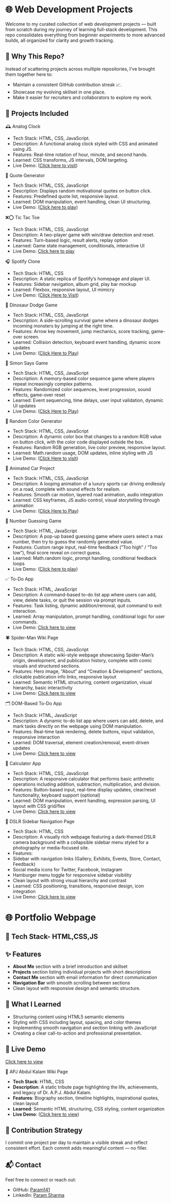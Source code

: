 
# 🌐 Web Development Projects

Welcome to my curated collection of web development projects — built from scratch during my journey of learning full-stack development. This repo consolidates everything from beginner experiments to more advanced builds, all organized for clarity and growth tracking.

## 🚀 Why This Repo?

Instead of scattering projects across multiple repositories, I've brought them together here to:
- Maintain a consistent GitHub contribution streak 📈.
- Showcase my evolving skillset in one place.
- Make it easier for recruiters and collaborators to explore my work.

## 📁 Projects Included

🕰️ Analog Clock
- Tech Stack: HTML, CSS, JavaScript.
- Description: A functional analog clock styled with CSS and animated using JS.
- Features: Real-time rotation of hour, minute, and second hands.
- Learned: CSS transforms, JS intervals, DOM targeting.
- Live Demo: ([Click here to visit](https://param141.github.io/Web_Development_Projects/analog_clock/))

📝 Quote Generator
- Tech Stack: HTML, CSS, JavaScript
- Description: Displays random motivational quotes on button click.
- Features: Predefined quote list, responsive layout.
- Learned: DOM manipulation, event handling, clean UI structuring.
- Live Demo: ([Click here to play](https://param141.github.io/Web_Development_Projects/Qoute_generator))

❌⭕ Tic Tac Toe
- Tech Stack: HTML, CSS, JavaScript
- Description: A two-player game with win/draw detection and reset.
- Features: Turn-based logic, result alerts, replay option
- Learned: Game state management, conditionals, interactive UI
- Live Demo: [Click here to play](https://param141.github.io/Web_Development_Projects/tic_tac_toe/)

🎧 Spotify Clone
- Tech Stack: HTML, CSS
- Description: A static replica of Spotify’s homepage and player UI.
- Features: Sidebar navigation, album grid, play bar mockup
- Learned: Flexbox, responsive layout, UI mimicry
- Live Demo: ([Click Here to Visit](https://param141.github.io/Web_Development_Projects/spotify_clone/))

🐉 Dinosaur Dodge Game
- Tech Stack: HTML, CSS, JavaScript
- Description: A side-scrolling survival game where a dinosaur dodges incoming monsters by jumping at the right time.
- Features: Arrow key movement, jump mechanics, score tracking, game-over screen.
- Learned: Collision detection, keyboard event handling, dynamic score updates
- Live Demo: ([Click Here to Play](https://param141.github.io/Web_Development_Projects/dragon_game/))

🧠 Simon Says Game
- Tech Stack: HTML, CSS, JavaScript
- Description: A memory-based color sequence game where players repeat increasingly complex patterns.
- Features: Randomized color sequences, level progression, sound effects, game-over reset
- Learned: Event sequencing, time delays, user input validation, dynamic UI updates
- Live Demo: ([Click Here to Play](https://param141.github.io/Web_Development_Projects/simon_say/))

🎨 Random Color Generator
- Tech Stack: HTML, CSS, JavaScript
- Description: A dynamic color box that changes to a random RGB value on button click, with the color code displayed outside the box.
- Features: Random RGB generation, live color preview, responsive layout.
- Learned: Math.random usage, DOM updates, inline styling with JS
- Live Demo: ([Click Here to visit](https://param141.github.io/Web_Development_Projects/random_color_generator))

🚗 Animated Car Project
- Tech Stack: HTML, CSS, JavaScript
- Description: A looping animation of a luxury sports car driving endlessly on a road, complete with sound effects for realism.
- Features: Smooth car motion, layered road animation, audio integration
- Learned: CSS keyframes, JS audio control, visual storytelling through animation
- Live Demo: ([Click Here to Play](https://param141.github.io/Web_Development_Projects/Animated_car))

🔢 Number Guessing Game
- Tech Stack: HTML, JavaScript
- Description: A pop-up based guessing game where users select a max number, then try to guess the randomly generated value.
- Features: Custom range input, real-time feedback (“Too high” / “Too low”), final score reveal on correct guess.
- Learned: Math.random logic, prompt handling, conditional feedback loops
- Live Demo: ([Click here to play](https://param141.github.io/Web_Development_Projects/Animated_car))

✅ To-Do App
- Tech Stack: HTML, JavaScript
- Description: A command-based to-do list app where users can add, view, delete tasks, or quit the session via prompt inputs.
- Features: Task listing, dynamic addition/removal, quit command to exit interaction.
- Learned: Array manipulation, prompt handling, conditional logic for user commands.
- Live Demo: [Click here to view](https://param141.github.io/Web_Development_Projects/todo_app)

🕷️ Spider-Man Wiki Page
- Tech Stack: HTML, CSS, JavaScript
- Description: A static wiki-style webpage showcasing Spider-Man’s origin, development, and publication history, complete with comic visuals and structured sections.
- Features: Hero image, “About” and “Creation & Development” sections, clickable publication info links, responsive layout
- Learned: Semantic HTML structuring, content organization, visual hierarchy, basic interactivity
- Live Demo: [Click here to view](https://param141.github.io/Web_Development_Projects/spider_man)

🗂️ DOM-Based To-Do App
- Tech Stack: HTML, JavaScript
- Description: A dynamic to-do list app where users can add, delete, and mark tasks directly on the webpage using DOM manipulation.
- Features: Real-time task rendering, delete buttons, input validation, responsive interaction
- Learned: DOM traversal, element creation/removal, event-driven updates
- Live Demo: [Click here to view](https://param141.github.io/Web_Development_Projects/todo_dom)


🧮 Calculator App
- Tech Stack: HTML, CSS, JavaScript
- Description: A responsive calculator that performs basic arithmetic operations including addition, subtraction, multiplication, and division.
- Features: Button-based input, real-time display updates, clear/reset functionality, keyboard support (optional)
- Learned: DOM manipulation, event handling, expression parsing, UI layout with CSS grid/flex
- Live Demo: [Click here to view](https://param141.github.io/Web_Development_Projects/calculator2)


📸 DSLR Sidebar Navigation Page
- Tech Stack: HTML, CSS
- Description: A visually rich webpage featuring a dark-themed DSLR camera background with a collapsible sidebar menu styled for a photography or media-focused site.
- Features:
- Sidebar with navigation links (Gallery, Exhibits, Events, Store, Contact, Feedback)
- Social media icons for Twitter, Facebook, Instagram
- Hamburger menu toggle for responsive sidebar visibility
- Clean layout with strong visual hierarchy and contrast
- Learned: CSS positioning, transitions, responsive design, icon integration
- Live Demo: [Click here to view](https://param141.github.io/Web_Development_Projects/project1)


# 🌐 Portfolio Webpage

## 🔧 Tech Stack- HTML,CSS,JS
## ✨ Features
- **About Me** section with a brief introduction and skillset
- **Projects** section listing individual projects with short descriptions
- **Contact Me** section with email information for direct communication
- **Navigation Bar** with smooth scrolling between sections
- Clean layout with responsive design and semantic structure.

## 🎯 What I Learned
- Structuring content using HTML5 semantic elements
- Styling with CSS including layout, spacing, and color themes
- Implementing smooth navigation and section linking with JavaScript
- Creating a clear call-to-action and professional presentation.

## 🚀 Live Demo
[Click here to view](https://param141.github.io/Web_Development_Projects/portfolio)



📝 APJ Abdul Kalam Wiki Page  
- **Tech Stack**: HTML, CSS  
- **Description**: A static tribute page highlighting the life, achievements, and legacy of Dr. A.P.J. Abdul Kalam.  
- **Features**: Biography section, timeline highlights, inspirational quotes, clean layout  
- **Learned**: Semantic HTML structuring, CSS styling, content organization  
- **Live Demo**: ([Click here to view](https://param141.github.io/Web_Development_Projects/Abdul_Kalam)) 





## 📅 Contribution Strategy

I commit one project per day to maintain a visible streak and reflect consistent effort. Each commit adds meaningful content — no filler.

## 📬 Contact

Feel free to connect or reach out:
- GitHub: [Param141](https://github.com/Param141)
- LinkedIn: [Param Sharma](https://www.linkedin.com/in/param-sharma-26949a2a3/)

